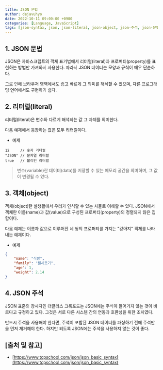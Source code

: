 ```yaml
---
title: JSON 문법
author: dejavuhyo
date: 2022-10-11 09:00:00 +0900
categories: [Language, JavaScript]
tags: [json-syntax, json, json-literal, json-object, json-주석, json-문법]
---
```


## 1. JSON 문법
JSON은 자바스크립트의 객체 표기법에서 리터럴(literal)과 프로퍼티(property)를 표현하는 방법만 가져와서 사용한다. 따라서 JSON 데이터는 모양과 규칙이 매우 단순하다.

그로 인해 브라우저 영역에서도 쉽고 빠르게 그 의미를 해석할 수 있으며, 다른 프로그래밍 언어에서도 구현하기 쉽다.

## 2. 리터럴(literal)
리터럴(literal)은 변수와 다르게 해석되는 값 그 자체를 의미한다.

다음 예제에서 등장하는 값은 모두 리터럴이다.

* 예제

```text
12     // 숫자 리터럴
"JSON" // 문자열 리터럴
true   // 불리언 리터럴
```

> 변수(variable)란 데이터(data)를 저장할 수 있는 메모리 공간을 의미하며, 그 값이 변경될 수 있다.

## 3. 객체(object)
객체(object)란 실생활에서 우리가 인식할 수 있는 사물로 이해할 수 있다. JSON에서 객체란 이름(name)과 값(value)으로 구성된 프로퍼티(property)의 정렬되지 않은 집합이다.

다음 예제는 이름과 값으로 이루어진 네 쌍의 프로퍼티를 가지는 "강아지" 객체를 나타내는 예제이다.

* 예제

```json
{
    "name": "식빵",
    "family": "웰시코기",
    "age": 1,
    "weight": 2.14
}
```

## 4. JSON 주석
JSON 표준의 창시자인 더글라스 크록포드는 JSON에는 주석이 들어가지 않는 것이 바르다고 규정하고 있다. 그것은 서로 다른 시스템 간의 연동과 호환성을 위한 조치였다.

반드시 주석을 사용해야 한다면, 주석이 포함된 JSON 데이터를 파싱하기 전에 주석만을 먼저 제거해야 한다. 하지만 되도록 JSON에는 주석을 사용하지 않는 것이 좋다.

## [출처 및 참고]
* [https://www.tcpschool.com/json/json_basic_syntax](https://www.tcpschool.com/json/json_basic_syntax)

